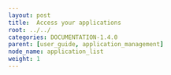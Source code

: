 ```yaml
---
layout: post
title:  Access your applications
root: ../../
categories: DOCUMENTATION-1.4.0
parent: [user_guide, application_management]
node_name: application_list
weight: 1
---
```

